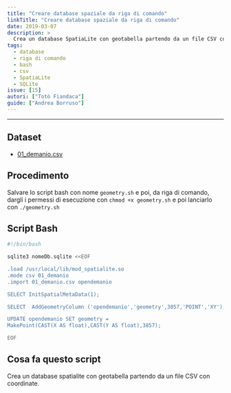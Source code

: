 ```yaml
---
title: "Creare database spaziale da riga di comando"
linkTitle: "Creare database spaziale da riga di comando"
date: 2019-03-07
description: >
  Crea un database SpatiaLite con geotabella partendo da un file CSV con coordinate.
tags:
  - database
  - riga di comando
  - bash
  - csv
  - SpatiaLite
  - SQLite
issue: [15]
autori: ["Totò Fiandaca"]
guide: ["Andrea Borruso"]
---
```


---

## Dataset

* [01_demanio.csv](https://gist.github.com/aborruso/503df6c6477c341431e23bc51bc37149/raw/7aac29415b99512758acffd05fa463081f011484/01_demanio.csv)

## Procedimento

Salvare lo script bash con nome `geometry.sh` e poi, da riga di comando, dargli i permessi di esecuzione con `chmod +x geometry.sh` e poi lanciarlo con `./geometry.sh`

## Script Bash

```Bash
#!/bin/bash

sqlite3 nomeDb.sqlite <<EOF

.load /usr/local/lib/mod_spatialite.so
.mode csv 01_demanio
.import 01_demanio.csv opendemanio

SELECT InitSpatialMetaData(1);

SELECT  AddGeometryColumn ('opendemanio','geometry',3857,'POINT','XY');

UPDATE opendemanio SET geometry =
MakePoint(CAST(X AS float),CAST(Y AS float),3857);

EOF
```

## Cosa fa questo script

Crea un database spatialite con geotabella partendo da un file CSV con coordinate.
